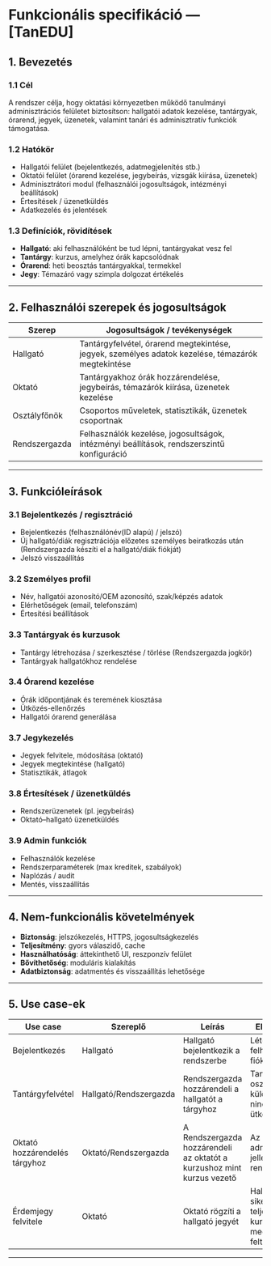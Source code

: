# Funkcionális specifikáció — [TanEDU]

## 1. Bevezetés  

### 1.1 Cél  
A rendszer célja, hogy oktatási környezetben működő tanulmányi adminisztrációs felületet biztosítson: hallgatói adatok kezelése, tantárgyak, órarend, jegyek, üzenetek, valamint tanári és adminisztratív funkciók támogatása.  

### 1.2 Hatókör  
- Hallgatói felület (bejelentkezés, adatmegjelenítés stb.)  
- Oktatói felület (órarend kezelése, jegybeírás, vizsgák kiírása, üzenetek)  
- Adminisztrátori modul (felhasználói jogosultságok, intézményi beállítások)  
- Értesítések / üzenetküldés  
- Adatkezelés és jelentések  

### 1.3 Definíciók, rövidítések  
- **Hallgató**: aki felhasználóként be tud lépni, tantárgyakat vesz fel  
- **Tantárgy**: kurzus, amelyhez órák kapcsolódnak  
- **Órarend**: heti beosztás tantárgyakkal, termekkel  
- **Jegy**: Témazáró vagy szimpla dolgozat értékelés  

---

## 2. Felhasználói szerepek és jogosultságok  

| Szerep        | Jogosultságok / tevékenységek |
|---------------|--------------------------------|
| Hallgató      | Tantárgyfelvétel, órarend megtekintése, jegyek, személyes adatok kezelése, témazárók megtekintése |
| Oktató        | Tantárgyakhoz órák hozzárendelése, jegybeírás, témazárók kiírása, üzenetek kezelése |
| Osztályfőnök | Csoportos műveletek, statisztikák, üzenetek csoportnak |
| Rendszergazda         | Felhasználók kezelése, jogosultságok, intézményi beállítások, rendszerszintű konfiguráció |

---

## 3. Funkcióleírások  

### 3.1 Bejelentkezés / regisztráció  
- Bejelentkezés (felhasználónév(ID alapú) / jelszó)  
- Új hallgató/diák regisztrációja előzetes személyes beiratkozás után (Rendszergazda készíti el a hallgató/diák fiókját)
- Jelszó visszaállítás

### 3.2 Személyes profil  
- Név, hallgatói azonosító/OEM azonosító, szak/képzés adatok  
- Elérhetőségek (email, telefonszám)  
- Értesítési beállítások  

### 3.3 Tantárgyak és kurzusok  
- Tantárgy létrehozása / szerkesztése / törlése (Rendszergazda jogkör) 
- Tantárgyak hallgatókhoz rendelése

### 3.4 Órarend kezelése  
- Órák időpontjának és teremének kiosztása  
- Ütközés-ellenőrzés  
- Hallgatói órarend generálása  

### 3.7 Jegykezelés  
- Jegyek felvitele, módosítása (oktató)  
- Jegyek megtekintése (hallgató)  
- Statisztikák, átlagok  

### 3.8 Értesítések / üzenetküldés  
- Rendszerüzenetek (pl. jegybeírás)  
- Oktató–hallgató üzenetküldés  
  
### 3.9 Admin funkciók  
- Felhasználók kezelése  
- Rendszerparaméterek (max kreditek, szabályok)  
- Naplózás / audit  
- Mentés, visszaállítás  

---

## 4. Nem-funkcionális követelmények  

- **Biztonság**: jelszókezelés, HTTPS, jogosultságkezelés  
- **Teljesítmény**: gyors válaszidő, cache  
- **Használhatóság**: áttekinthető UI, reszponzív felület  
- **Bővíthetőség**: moduláris kialakítás  
- **Adatbiztonság**: adatmentés és visszaállítás lehetősége  

---

## 5. Use case-ek  

| Use case         | Szereplő | Leírás | Előfeltételek | Eredmény |
|------------------|----------|--------|---------------|----------|
| Bejelentkezés    | Hallgató | Hallgató bejelentkezik a rendszerbe | Létezik felhasználói fiók | Sikeres belépés |
| Tantárgyfelvétel | Hallgató/Rendszergazda | Rendszergazda hozzárendeli a hallgatót a tárgyhoz | Tantárgy osztályonként különbözik, nincs időbeli ütközés | Tantárgy hozzárendelődik az adott diákhoz |
| Oktató hozzárendelés tárgyhoz | Oktató/Rendszergazda | A Rendszergazda hozzárendeli az oktatót a kurzushoz mint kurzus vezető | Az oktató adminisztraciós jellegű jogokkal rendelkezik | Oktató adminisztrátori jogosultságokkal rendelkezik a saját kirendelt kurzusában |
| Érdemjegy felvitele  | Oktató   | Oktató rögzíti a hallgató jegyét | Hallgató/Diák sikeresen teljesítette a kurzus által megadott feltételeket | Jegy megjelenik a  Hallgató/Diák profilján |

---